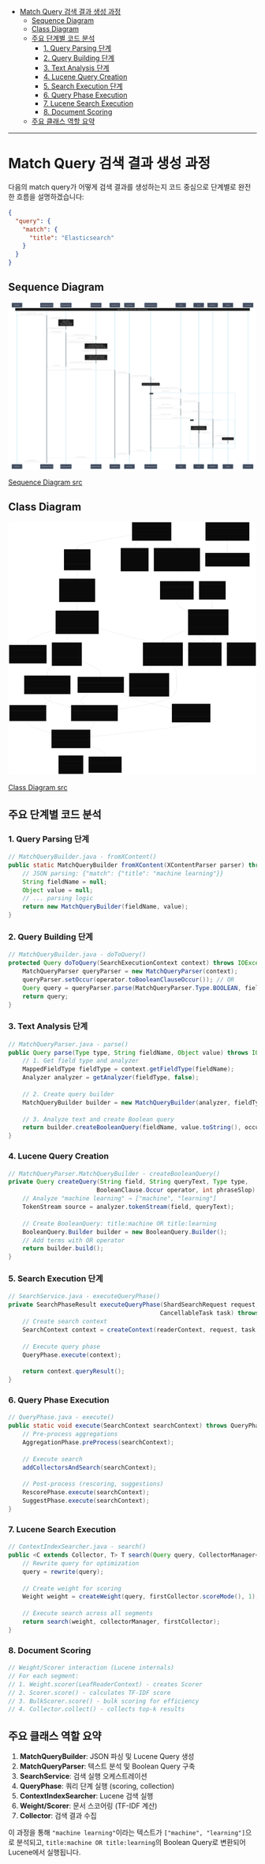 - [Match Query 검색 결과 생성 과정](#match-query-검색-결과-생성-과정)
  - [Sequence Diagram](#sequence-diagram)
  - [Class Diagram](#class-diagram)
  - [주요 단계별 코드 분석](#주요-단계별-코드-분석)
    - [1. Query Parsing 단계](#1-query-parsing-단계)
    - [2. Query Building 단계](#2-query-building-단계)
    - [3. Text Analysis 단계](#3-text-analysis-단계)
    - [4. Lucene Query Creation](#4-lucene-query-creation)
    - [5. Search Execution 단계](#5-search-execution-단계)
    - [6. Query Phase Execution](#6-query-phase-execution)
    - [7. Lucene Search Execution](#7-lucene-search-execution)
    - [8. Document Scoring](#8-document-scoring)
  - [주요 클래스 역할 요약](#주요-클래스-역할-요약)

-----

# Match Query 검색 결과 생성 과정

다음의 match query가 어떻게 검색 결과를 생성하는지 코드 중심으로 단계별로 완전한 흐름을 설명하겠습니다:

```json
{
  "query": {
    "match": {
      "title": "Elasticsearch"
    }
  }
}
```

## Sequence Diagram

![](img/seq-dgm.svg)

[Sequence Diagram src](img/seq-dgm.puml)

## Class Diagram

![](img/class-dgm.svg)

[Class Diagram src](img/class-dgm.puml)

## 주요 단계별 코드 분석

### 1. Query Parsing 단계
```java
// MatchQueryBuilder.java - fromXContent()
public static MatchQueryBuilder fromXContent(XContentParser parser) throws IOException {
    // JSON parsing: {"match": {"title": "machine learning"}}
    String fieldName = null;
    Object value = null;
    // ... parsing logic
    return new MatchQueryBuilder(fieldName, value);
}
```

### 2. Query Building 단계
```java
// MatchQueryBuilder.java - doToQuery()
protected Query doToQuery(SearchExecutionContext context) throws IOException {
    MatchQueryParser queryParser = new MatchQueryParser(context);
    queryParser.setOccur(operator.toBooleanClauseOccur()); // OR
    Query query = queryParser.parse(MatchQueryParser.Type.BOOLEAN, fieldName, value);
    return query;
}
```

### 3. Text Analysis 단계
```java
// MatchQueryParser.java - parse()
public Query parse(Type type, String fieldName, Object value) throws IOException {
    // 1. Get field type and analyzer
    MappedFieldType fieldType = context.getFieldType(fieldName);
    Analyzer analyzer = getAnalyzer(fieldType, false);
    
    // 2. Create query builder
    MatchQueryBuilder builder = new MatchQueryBuilder(analyzer, fieldType, ...);
    
    // 3. Analyze text and create Boolean query
    return builder.createBooleanQuery(fieldName, value.toString(), occur);
}
```

### 4. Lucene Query Creation
```java
// MatchQueryParser.MatchQueryBuilder - createBooleanQuery()
private Query createQuery(String field, String queryText, Type type, 
                         BooleanClause.Occur operator, int phraseSlop) {
    // Analyze "machine learning" → ["machine", "learning"]
    TokenStream source = analyzer.tokenStream(field, queryText);
    
    // Create BooleanQuery: title:machine OR title:learning
    BooleanQuery.Builder builder = new BooleanQuery.Builder();
    // Add terms with OR operator
    return builder.build();
}
```

### 5. Search Execution 단계
```java
// SearchService.java - executeQueryPhase()
private SearchPhaseResult executeQueryPhase(ShardSearchRequest request, 
                                           CancellableTask task) throws Exception {
    // Create search context
    SearchContext context = createContext(readerContext, request, task, ...);
    
    // Execute query phase
    QueryPhase.execute(context);
    
    return context.queryResult();
}
```

### 6. Query Phase Execution
```java
// QueryPhase.java - execute()
public static void execute(SearchContext searchContext) throws QueryPhaseExecutionException {
    // Pre-process aggregations
    AggregationPhase.preProcess(searchContext);
    
    // Execute search
    addCollectorsAndSearch(searchContext);
    
    // Post-process (rescoring, suggestions)
    RescorePhase.execute(searchContext);
    SuggestPhase.execute(searchContext);
}
```

### 7. Lucene Search Execution
```java
// ContextIndexSearcher.java - search()
public <C extends Collector, T> T search(Query query, CollectorManager<C, T> collectorManager) {
    // Rewrite query for optimization
    query = rewrite(query);
    
    // Create weight for scoring
    Weight weight = createWeight(query, firstCollector.scoreMode(), 1);
    
    // Execute search across all segments
    return search(weight, collectorManager, firstCollector);
}
```

### 8. Document Scoring
```java
// Weight/Scorer interaction (Lucene internals)
// For each segment:
// 1. Weight.scorer(LeafReaderContext) - creates Scorer
// 2. Scorer.score() - calculates TF-IDF score
// 3. BulkScorer.score() - bulk scoring for efficiency
// 4. Collector.collect() - collects top-k results
```

## 주요 클래스 역할 요약

1. **MatchQueryBuilder**: JSON 파싱 및 Lucene Query 생성
2. **MatchQueryParser**: 텍스트 분석 및 Boolean Query 구축
3. **SearchService**: 검색 실행 오케스트레이션
4. **QueryPhase**: 쿼리 단계 실행 (scoring, collection)
5. **ContextIndexSearcher**: Lucene 검색 실행
6. **Weight/Scorer**: 문서 스코어링 (TF-IDF 계산)
7. **Collector**: 검색 결과 수집

이 과정을 통해 `"machine learning"`이라는 텍스트가 `["machine", "learning"]`으로 분석되고, `title:machine OR title:learning`의 Boolean Query로 변환되어 Lucene에서 실행됩니다.
